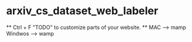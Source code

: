 # arxiv_cs_dataset_web_labeler
** Ctrl + F "TODO" to customize parts of your website.
** MAC --> mamp Windwos --> wamp
